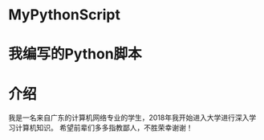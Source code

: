# MyPythonScript
# 我编写的Python脚本
# 介绍
  我是一名来自广东的计算机网络专业的学生，2018年我开始进入大学进行深入学习计算机知识。
希望前辈们多多指教鄙人，不胜荣幸谢谢！
